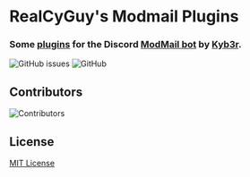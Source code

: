 # RealCyGuy's Modmail Plugins
### Some [plugins](https://github.com/kyb3r/modmail/wiki/Plugins) for the Discord [ModMail bot](https://github.com/kyb3r/modmail) by [Kyb3r](https://kyb3r.github.io/).
![GitHub issues](https://img.shields.io/github/issues/realcyguy/modmail-plugins?style=for-the-badge)
![GitHub](https://img.shields.io/github/license/realcyguy/modmail-plugins?style=for-the-badge)

## Contributors
![Contributors](https://contributors-img.firebaseapp.com/image?repo=realcyguy/modmail-plugins)

## License
[MIT License](https://github.com/RealCyGuy/modmail-plugins/blob/master/LICENSE)

